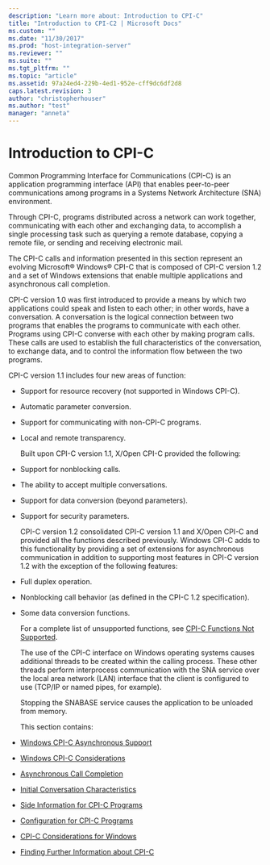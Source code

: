 ```yaml
---
description: "Learn more about: Introduction to CPI-C"
title: "Introduction to CPI-C2 | Microsoft Docs"
ms.custom: ""
ms.date: "11/30/2017"
ms.prod: "host-integration-server"
ms.reviewer: ""
ms.suite: ""
ms.tgt_pltfrm: ""
ms.topic: "article"
ms.assetid: 97a24ed4-229b-4ed1-952e-cff9dc6df2d8
caps.latest.revision: 3
author: "christopherhouser"
ms.author: "test"
manager: "anneta"
---
```

# Introduction to CPI-C
Common Programming Interface for Communications (CPI-C) is an application programming interface (API) that enables peer-to-peer communications among programs in a Systems Network Architecture (SNA) environment.  

 Through CPI-C, programs distributed across a network can work together, communicating with each other and exchanging data, to accomplish a single processing task such as querying a remote database, copying a remote file, or sending and receiving electronic mail.  

 The CPI-C calls and information presented in this section represent an evolving Microsoft® Windows® CPI-C that is composed of CPI-C version 1.2 and a set of Windows extensions that enable multiple applications and asynchronous call completion.  

 CPI-C version 1.0 was first introduced to provide a means by which two applications could speak and listen to each other; in other words, have a conversation. A conversation is the logical connection between two programs that enables the programs to communicate with each other. Programs using CPI-C converse with each other by making program calls. These calls are used to establish the full characteristics of the conversation, to exchange data, and to control the information flow between the two programs.  

 CPI-C version 1.1 includes four new areas of function:  

- Support for resource recovery (not supported in Windows CPI-C).  

- Automatic parameter conversion.  

- Support for communicating with non-CPI-C programs.  

- Local and remote transparency.  

  Built upon CPI-C version 1.1, X/Open CPI-C provided the following:  

- Support for nonblocking calls.  

- The ability to accept multiple conversations.  

- Support for data conversion (beyond parameters).  

- Support for security parameters.  

  CPI-C version 1.2 consolidated CPI-C version 1.1 and X/Open CPI-C and provided all the functions described previously. Windows CPI-C adds to this functionality by providing a set of extensions for asynchronous communication in addition to supporting most features in CPI-C version 1.2 with the exception of the following features:  

- Full duplex operation.  

- Nonblocking call behavior (as defined in the CPI-C 1.2 specification).  

- Some data conversion functions.  

  For a complete list of unsupported functions, see [CPI-C Functions Not Supported](./cpi-c-functions-not-supported-cpi-c-1.md).  

  The use of the CPI-C interface on Windows operating systems causes additional threads to be created within the calling process. These other threads perform interprocess communication with the SNA service over the local area network (LAN) interface that the client is configured to use (TCP/IP or named pipes, for example).  

  Stopping the SNABASE service causes the application to be unloaded from memory.  

  This section contains:  

- [Windows CPI-C Asynchronous Support](../core/windows-cpi-c-asynchronous-support1.md)  

- [Windows CPI-C Considerations](../core/windows-cpi-c-considerations1.md)  

- [Asynchronous Call Completion](../core/asynchronous-call-completion1.md)  

- [Initial Conversation Characteristics](../core/initial-conversation-characteristics1.md)  

- [Side Information for CPI-C Programs](../core/side-information-for-cpi-c-programs1.md)  

- [Configuration for CPI-C Programs](../core/configuration-for-cpi-c-programs1.md)  

- [CPI-C Considerations for Windows](../core/cpi-c-considerations-for-windows2.md)  

- [Finding Further Information about CPI-C](../core/finding-further-information-about-cpi-c2.md)
